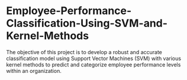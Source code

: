 # Employee-Performance-Classification-Using-SVM-and-Kernel-Methods
The objective of this project is to develop a robust and accurate classification model using Support Vector Machines (SVM) with various kernel methods to predict and categorize employee performance levels within an organization.
